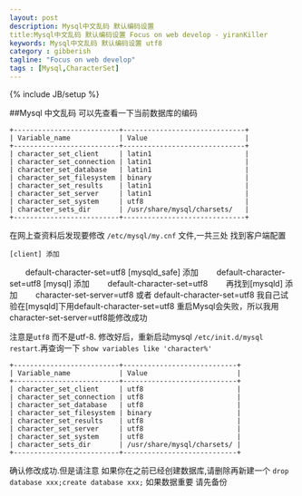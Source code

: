 ```yaml
---
layout: post
description: Mysql中文乱码 默认编码设置
title:Mysql中文乱码 默认编码设置 Focus on web develop - yiranKiller
keywords: Mysql中文乱码 默认编码设置 utf8
category : gibberish
tagline: "Focus on web develop"
tags : [Mysql,CharacterSet]
---
```

{% include JB/setup %}

##Mysql 中文乱码
可以先查看一下当前数据库的编码

    +--------------------------+------------------------------+
    | Variable_name            | Value                        |
    +--------------------------+------------------------------+
    | character_set_client     | latin1                       |
    | character_set_connection | latin1                       |
    | character_set_database   | latin1                       |
    | character_set_filesystem | binary                       |
    | character_set_results    | latin1                       |
    | character_set_server     | latin1                       |
    | character_set_system     | utf8                         |
    | character_sets_dir       | /usr/share/mysql/charsets/   |
    +--------------------------+------------------------------+

在网上查资料后发现要修改 `/etc/mysql/my.cnf` 文件,一共三处
找到客户端配置

    [client] 添加
　　default-character-set=utf8
    [mysqld_safe] 添加
　　default-character-set=utf8
    [mysql] 添加
　　default-character-set=utf8
　　再找到[mysqld] 添加
　　character-set-server=utf8 或者 default-character-set=utf8
    我自己试验在[mysqld]下用default-character-set=utf8 重启Mysql会失败，所以我用character-set-server=utf8能修改成功


注意是`utf8` 而不是utf-8.
修改好后，重新启动mysql `/etc/init.d/mysql restart`.再查询一下 `show variables like 'character%'`

    +--------------------------+----------------------------+
    | Variable_name            | Value                      |
    +--------------------------+----------------------------+
    | character_set_client     | utf8                       |
    | character_set_connection | utf8                       |
    | character_set_database   | utf8                       |
    | character_set_filesystem | binary                     |
    | character_set_results    | utf8                       |
    | character_set_server     | utf8                       |
    | character_set_system     | utf8                       |
    | character_sets_dir       | /usr/share/mysql/charsets/ |
    +--------------------------+----------------------------+

确认修改成功.但是请注意
如果你在之前已经创建数据库,请删除再新建一个 `drop database xxx;create database xxx;` 如果数据重要 请先备份



